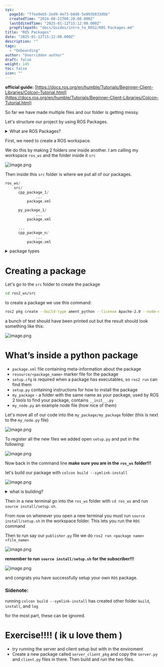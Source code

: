 ```yaml
---
sys:
  pageId: "7fea9eb5-2ed9-4e73-b6d6-5e093b833dbb"
  createdTime: "2024-08-21T00:28:00.000Z"
  lastEditedTime: "2025-01-12T15:12:00.000Z"
  propFilepath: "docs/Guides/intro_to_ROS2/ROS Packages.md"
title: "ROS Packages"
date: "2025-01-12T15:12:00.000Z"
description: ""
tags:
  - "Onboarding"
author: "Overridden author"
draft: false
weight: 145
toc: false
icon: ""
---
```


**official guide:** [https://docs.ros.org/en/humble/Tutorials/Beginner-Client-Libraries/Colcon-Tutorial.html](https://docs.ros.org/en/humble/Tutorials/Beginner-Client-Libraries/Colcon-Tutorial.html)

So far we have made multiple files and our folder is getting messy.

Let's structure our project by using ROS Packages.

<details>

<summary>What are ROS Packages?</summary>

ROS Packages are, as the name implies, packages of code that are highly sharable between ROS developers.

They consist of a folder, `package.xml` file, and source code

```python
      cpp_package_1/
		      ... imagine much code files here ..
          package.xml
```

</details>

First, we need to create a ROS workspace.

We do this by making 2 folders one inside another. I am calling my workspace `ros_ws` and the folder inside it `src`

![image.png](https://prod-files-secure.s3.us-west-2.amazonaws.com/d518164a-d88e-44d1-a4ee-3adb3bd8bce0/70706947-fd18-4537-a67b-e12946812d31/image.png?X-Amz-Algorithm=AWS4-HMAC-SHA256&X-Amz-Content-Sha256=UNSIGNED-PAYLOAD&X-Amz-Credential=ASIAZI2LB466Y5Q5JRTS%2F20250215%2Fus-west-2%2Fs3%2Faws4_request&X-Amz-Date=20250215T031102Z&X-Amz-Expires=3600&X-Amz-Security-Token=IQoJb3JpZ2luX2VjEBAaCXVzLXdlc3QtMiJHMEUCIQCJFqffSGgBQwpCtrQCes0lQMFvYYWQYLAUyCK5ppj7pgIgaPGvK18VyJ%2B%2FKZtrGIKqbElr6jYADZeKZgCmlv%2Fb83Iq%2FwMIORAAGgw2Mzc0MjMxODM4MDUiDHIWOpDSb%2FQYnTOChyrcA7BAxYPTv1G52rkDUqpBlPOMhPWX24FEPSo5jBIiJiT7vtBqBPK%2BToZIf2buNTar8OaLobNr%2FPZd5yM%2FKTMdcCl81vPPn%2FDc5o0clxf92GbnnSS1uM4BWtZRrF3%2B8NT8mqNDwsrZKS1vzdywB%2Fz4RqG1Cllbh%2B4XdYnL4nSXPRsD4cyS1pNwFZynZcwJo%2BL3KYB260kNbJT4y4J6tK7ljVwMrUTxOt3OYEgY5%2B9EZmQGy%2FVbqzPRK%2FPcv2HiTn6koNhOH7zNmt0iwlHqbcaO169Z%2B2VMVMjItbe5WAm%2F9DQCWUEs8RnGO%2Bi5M%2BEDpndPoEYjPkabqO4SWKVh8xxTcWXyxNLswX7dHpddjeRWyZXDCcy84amutw3nzbqGEkixcxgGxIOaZ%2BHG5Ox7yGL3PappUb%2Fh%2Bm%2BgmZabwSU9WZ7UJ5LSbupZWWR9H13IJQ%2FkU1PGV7IRwJCBQJEXBtym2ZehScjkxGUNO5yFPY2rWMN6sWODFTl96hv%2F4pbVxSxv6r0WE8MoXpL3A98xWMiShSBZV2AEL0DooroHo1zJIV3iyI6CyfyK47viNg%2BWcjKrqBBlA%2BsiReLkVki2TncPjDtrkTF%2Fbfj04VIPtal%2BDvcBTJYWBTnup7Ooo1uvMKG0v70GOqUBQioJmBo7AHro5Ya0xwWH4QrldDewyaHeOAHFUyJiJYhRqE53%2BAI6VM%2BZP8DqOMmHM35g%2BK36VjyFMEVhZtdPpyx7Pi%2BaqHitgKEu%2FpE%2FiPABRRZ%2BuMG6JzfOq7WniIQxSvAFHQwr1IRM%2FR70vNwZtg%2BuwaH4HHjTRDQX8BYeBX891g6ql%2BZhIoxD6SKF1MYy9wZFA%2BPczSSdNpJl9j%2BCLxxzYJhU&X-Amz-Signature=2736ef166f18f0b7fcff0ff60a09ca292a8af122bbe0e88e57fd0e5fd451a37f&X-Amz-SignedHeaders=host&x-id=GetObject)

Then inside this `src` folder is where we put all of our packages.

```python
ros_ws/
    src/
      cpp_package_1/
		      ...
          package.xml

      py_package_1/
		      ...
          package.xml

      ...
      cpp_package_n/
		      ...
          package.xml

```

<details>

<summary>package types</summary>

packages can be either `C++` or python.

the intern file structure is different for each but for this guide we will stick to creating python packages

</details>

# Creating a package

Let's go to the `src` folder to create the package

```bash
cd ros2_ws/src
```

to create a package we use this command:

```bash
ros2 pkg create --build-type ament_python --license Apache-2.0 --node-name my_node my_package
```

a bunch of text should have been printed out but the result should look something like this:

![image.png](https://prod-files-secure.s3.us-west-2.amazonaws.com/d518164a-d88e-44d1-a4ee-3adb3bd8bce0/e6cf1e3f-8512-4a3e-b131-079f800bf3e8/image.png?X-Amz-Algorithm=AWS4-HMAC-SHA256&X-Amz-Content-Sha256=UNSIGNED-PAYLOAD&X-Amz-Credential=ASIAZI2LB466Y5Q5JRTS%2F20250215%2Fus-west-2%2Fs3%2Faws4_request&X-Amz-Date=20250215T031102Z&X-Amz-Expires=3600&X-Amz-Security-Token=IQoJb3JpZ2luX2VjEBAaCXVzLXdlc3QtMiJHMEUCIQCJFqffSGgBQwpCtrQCes0lQMFvYYWQYLAUyCK5ppj7pgIgaPGvK18VyJ%2B%2FKZtrGIKqbElr6jYADZeKZgCmlv%2Fb83Iq%2FwMIORAAGgw2Mzc0MjMxODM4MDUiDHIWOpDSb%2FQYnTOChyrcA7BAxYPTv1G52rkDUqpBlPOMhPWX24FEPSo5jBIiJiT7vtBqBPK%2BToZIf2buNTar8OaLobNr%2FPZd5yM%2FKTMdcCl81vPPn%2FDc5o0clxf92GbnnSS1uM4BWtZRrF3%2B8NT8mqNDwsrZKS1vzdywB%2Fz4RqG1Cllbh%2B4XdYnL4nSXPRsD4cyS1pNwFZynZcwJo%2BL3KYB260kNbJT4y4J6tK7ljVwMrUTxOt3OYEgY5%2B9EZmQGy%2FVbqzPRK%2FPcv2HiTn6koNhOH7zNmt0iwlHqbcaO169Z%2B2VMVMjItbe5WAm%2F9DQCWUEs8RnGO%2Bi5M%2BEDpndPoEYjPkabqO4SWKVh8xxTcWXyxNLswX7dHpddjeRWyZXDCcy84amutw3nzbqGEkixcxgGxIOaZ%2BHG5Ox7yGL3PappUb%2Fh%2Bm%2BgmZabwSU9WZ7UJ5LSbupZWWR9H13IJQ%2FkU1PGV7IRwJCBQJEXBtym2ZehScjkxGUNO5yFPY2rWMN6sWODFTl96hv%2F4pbVxSxv6r0WE8MoXpL3A98xWMiShSBZV2AEL0DooroHo1zJIV3iyI6CyfyK47viNg%2BWcjKrqBBlA%2BsiReLkVki2TncPjDtrkTF%2Fbfj04VIPtal%2BDvcBTJYWBTnup7Ooo1uvMKG0v70GOqUBQioJmBo7AHro5Ya0xwWH4QrldDewyaHeOAHFUyJiJYhRqE53%2BAI6VM%2BZP8DqOMmHM35g%2BK36VjyFMEVhZtdPpyx7Pi%2BaqHitgKEu%2FpE%2FiPABRRZ%2BuMG6JzfOq7WniIQxSvAFHQwr1IRM%2FR70vNwZtg%2BuwaH4HHjTRDQX8BYeBX891g6ql%2BZhIoxD6SKF1MYy9wZFA%2BPczSSdNpJl9j%2BCLxxzYJhU&X-Amz-Signature=7ce6968d4a9fb53fdd30d49940e1df9929c2e6d08f80d4138a9f3aa69a5cc434&X-Amz-SignedHeaders=host&x-id=GetObject)

# What’s inside a python package

- `package.xml` file containing meta-information about the package
- `resource/<package_name>` marker file for the package
- `setup.cfg` is required when a package has executables, so `ros2 run` can find them
- `setup.py` containing instructions for how to install the package
- `my_package` - a folder with the same name as your package, used by ROS 2 tools to find your package, contains `__init__.py`
- `my_node.py` an example node file (how nice of them)

Let's move all of our code into the `my_package/my_package` folder (this is next to the `my_node.py` file)

![image.png](https://prod-files-secure.s3.us-west-2.amazonaws.com/d518164a-d88e-44d1-a4ee-3adb3bd8bce0/9ce58f11-0da9-4d3e-b86d-506a9685d378/image.png?X-Amz-Algorithm=AWS4-HMAC-SHA256&X-Amz-Content-Sha256=UNSIGNED-PAYLOAD&X-Amz-Credential=ASIAZI2LB466Y5Q5JRTS%2F20250215%2Fus-west-2%2Fs3%2Faws4_request&X-Amz-Date=20250215T031102Z&X-Amz-Expires=3600&X-Amz-Security-Token=IQoJb3JpZ2luX2VjEBAaCXVzLXdlc3QtMiJHMEUCIQCJFqffSGgBQwpCtrQCes0lQMFvYYWQYLAUyCK5ppj7pgIgaPGvK18VyJ%2B%2FKZtrGIKqbElr6jYADZeKZgCmlv%2Fb83Iq%2FwMIORAAGgw2Mzc0MjMxODM4MDUiDHIWOpDSb%2FQYnTOChyrcA7BAxYPTv1G52rkDUqpBlPOMhPWX24FEPSo5jBIiJiT7vtBqBPK%2BToZIf2buNTar8OaLobNr%2FPZd5yM%2FKTMdcCl81vPPn%2FDc5o0clxf92GbnnSS1uM4BWtZRrF3%2B8NT8mqNDwsrZKS1vzdywB%2Fz4RqG1Cllbh%2B4XdYnL4nSXPRsD4cyS1pNwFZynZcwJo%2BL3KYB260kNbJT4y4J6tK7ljVwMrUTxOt3OYEgY5%2B9EZmQGy%2FVbqzPRK%2FPcv2HiTn6koNhOH7zNmt0iwlHqbcaO169Z%2B2VMVMjItbe5WAm%2F9DQCWUEs8RnGO%2Bi5M%2BEDpndPoEYjPkabqO4SWKVh8xxTcWXyxNLswX7dHpddjeRWyZXDCcy84amutw3nzbqGEkixcxgGxIOaZ%2BHG5Ox7yGL3PappUb%2Fh%2Bm%2BgmZabwSU9WZ7UJ5LSbupZWWR9H13IJQ%2FkU1PGV7IRwJCBQJEXBtym2ZehScjkxGUNO5yFPY2rWMN6sWODFTl96hv%2F4pbVxSxv6r0WE8MoXpL3A98xWMiShSBZV2AEL0DooroHo1zJIV3iyI6CyfyK47viNg%2BWcjKrqBBlA%2BsiReLkVki2TncPjDtrkTF%2Fbfj04VIPtal%2BDvcBTJYWBTnup7Ooo1uvMKG0v70GOqUBQioJmBo7AHro5Ya0xwWH4QrldDewyaHeOAHFUyJiJYhRqE53%2BAI6VM%2BZP8DqOMmHM35g%2BK36VjyFMEVhZtdPpyx7Pi%2BaqHitgKEu%2FpE%2FiPABRRZ%2BuMG6JzfOq7WniIQxSvAFHQwr1IRM%2FR70vNwZtg%2BuwaH4HHjTRDQX8BYeBX891g6ql%2BZhIoxD6SKF1MYy9wZFA%2BPczSSdNpJl9j%2BCLxxzYJhU&X-Amz-Signature=614d4b773c01ddf04cfbbe094ef4bd667cb67b587c9ec548a74fdc3075b73a22&X-Amz-SignedHeaders=host&x-id=GetObject)

To register all the new files we added open `setup.py` and put in the following:

![image.png](https://prod-files-secure.s3.us-west-2.amazonaws.com/d518164a-d88e-44d1-a4ee-3adb3bd8bce0/1cd7c262-4cae-4496-9d75-c178537d24a2/image.png?X-Amz-Algorithm=AWS4-HMAC-SHA256&X-Amz-Content-Sha256=UNSIGNED-PAYLOAD&X-Amz-Credential=ASIAZI2LB466Y5Q5JRTS%2F20250215%2Fus-west-2%2Fs3%2Faws4_request&X-Amz-Date=20250215T031102Z&X-Amz-Expires=3600&X-Amz-Security-Token=IQoJb3JpZ2luX2VjEBAaCXVzLXdlc3QtMiJHMEUCIQCJFqffSGgBQwpCtrQCes0lQMFvYYWQYLAUyCK5ppj7pgIgaPGvK18VyJ%2B%2FKZtrGIKqbElr6jYADZeKZgCmlv%2Fb83Iq%2FwMIORAAGgw2Mzc0MjMxODM4MDUiDHIWOpDSb%2FQYnTOChyrcA7BAxYPTv1G52rkDUqpBlPOMhPWX24FEPSo5jBIiJiT7vtBqBPK%2BToZIf2buNTar8OaLobNr%2FPZd5yM%2FKTMdcCl81vPPn%2FDc5o0clxf92GbnnSS1uM4BWtZRrF3%2B8NT8mqNDwsrZKS1vzdywB%2Fz4RqG1Cllbh%2B4XdYnL4nSXPRsD4cyS1pNwFZynZcwJo%2BL3KYB260kNbJT4y4J6tK7ljVwMrUTxOt3OYEgY5%2B9EZmQGy%2FVbqzPRK%2FPcv2HiTn6koNhOH7zNmt0iwlHqbcaO169Z%2B2VMVMjItbe5WAm%2F9DQCWUEs8RnGO%2Bi5M%2BEDpndPoEYjPkabqO4SWKVh8xxTcWXyxNLswX7dHpddjeRWyZXDCcy84amutw3nzbqGEkixcxgGxIOaZ%2BHG5Ox7yGL3PappUb%2Fh%2Bm%2BgmZabwSU9WZ7UJ5LSbupZWWR9H13IJQ%2FkU1PGV7IRwJCBQJEXBtym2ZehScjkxGUNO5yFPY2rWMN6sWODFTl96hv%2F4pbVxSxv6r0WE8MoXpL3A98xWMiShSBZV2AEL0DooroHo1zJIV3iyI6CyfyK47viNg%2BWcjKrqBBlA%2BsiReLkVki2TncPjDtrkTF%2Fbfj04VIPtal%2BDvcBTJYWBTnup7Ooo1uvMKG0v70GOqUBQioJmBo7AHro5Ya0xwWH4QrldDewyaHeOAHFUyJiJYhRqE53%2BAI6VM%2BZP8DqOMmHM35g%2BK36VjyFMEVhZtdPpyx7Pi%2BaqHitgKEu%2FpE%2FiPABRRZ%2BuMG6JzfOq7WniIQxSvAFHQwr1IRM%2FR70vNwZtg%2BuwaH4HHjTRDQX8BYeBX891g6ql%2BZhIoxD6SKF1MYy9wZFA%2BPczSSdNpJl9j%2BCLxxzYJhU&X-Amz-Signature=53e88aa55a2e769ee0014f5a031e243ddf3c0b9cd68f2c7257708cfeac0a782d&X-Amz-SignedHeaders=host&x-id=GetObject)

Now back in the command line **make sure you are in the** **`ros_ws`** **folder!!!**

let's build our package with `colcon build --symlink-install`

![image.png](https://prod-files-secure.s3.us-west-2.amazonaws.com/d518164a-d88e-44d1-a4ee-3adb3bd8bce0/2f2a0d27-b173-48fd-b189-5f5c0ce65619/image.png?X-Amz-Algorithm=AWS4-HMAC-SHA256&X-Amz-Content-Sha256=UNSIGNED-PAYLOAD&X-Amz-Credential=ASIAZI2LB466Y5Q5JRTS%2F20250215%2Fus-west-2%2Fs3%2Faws4_request&X-Amz-Date=20250215T031102Z&X-Amz-Expires=3600&X-Amz-Security-Token=IQoJb3JpZ2luX2VjEBAaCXVzLXdlc3QtMiJHMEUCIQCJFqffSGgBQwpCtrQCes0lQMFvYYWQYLAUyCK5ppj7pgIgaPGvK18VyJ%2B%2FKZtrGIKqbElr6jYADZeKZgCmlv%2Fb83Iq%2FwMIORAAGgw2Mzc0MjMxODM4MDUiDHIWOpDSb%2FQYnTOChyrcA7BAxYPTv1G52rkDUqpBlPOMhPWX24FEPSo5jBIiJiT7vtBqBPK%2BToZIf2buNTar8OaLobNr%2FPZd5yM%2FKTMdcCl81vPPn%2FDc5o0clxf92GbnnSS1uM4BWtZRrF3%2B8NT8mqNDwsrZKS1vzdywB%2Fz4RqG1Cllbh%2B4XdYnL4nSXPRsD4cyS1pNwFZynZcwJo%2BL3KYB260kNbJT4y4J6tK7ljVwMrUTxOt3OYEgY5%2B9EZmQGy%2FVbqzPRK%2FPcv2HiTn6koNhOH7zNmt0iwlHqbcaO169Z%2B2VMVMjItbe5WAm%2F9DQCWUEs8RnGO%2Bi5M%2BEDpndPoEYjPkabqO4SWKVh8xxTcWXyxNLswX7dHpddjeRWyZXDCcy84amutw3nzbqGEkixcxgGxIOaZ%2BHG5Ox7yGL3PappUb%2Fh%2Bm%2BgmZabwSU9WZ7UJ5LSbupZWWR9H13IJQ%2FkU1PGV7IRwJCBQJEXBtym2ZehScjkxGUNO5yFPY2rWMN6sWODFTl96hv%2F4pbVxSxv6r0WE8MoXpL3A98xWMiShSBZV2AEL0DooroHo1zJIV3iyI6CyfyK47viNg%2BWcjKrqBBlA%2BsiReLkVki2TncPjDtrkTF%2Fbfj04VIPtal%2BDvcBTJYWBTnup7Ooo1uvMKG0v70GOqUBQioJmBo7AHro5Ya0xwWH4QrldDewyaHeOAHFUyJiJYhRqE53%2BAI6VM%2BZP8DqOMmHM35g%2BK36VjyFMEVhZtdPpyx7Pi%2BaqHitgKEu%2FpE%2FiPABRRZ%2BuMG6JzfOq7WniIQxSvAFHQwr1IRM%2FR70vNwZtg%2BuwaH4HHjTRDQX8BYeBX891g6ql%2BZhIoxD6SKF1MYy9wZFA%2BPczSSdNpJl9j%2BCLxxzYJhU&X-Amz-Signature=fcf66ec721927c2435c342299af21bfa5eccac1ee3667996acd302875fb45726&X-Amz-SignedHeaders=host&x-id=GetObject)

<details>

<summary>what is building?</summary>

if you are a CS major at Rose-Hulman you will learn the answer to this in CSSE132

but TLDR; is it combines all the code files into one program that can be run easily 

</details>

Then in a new terminal go into the `ros_ws` folder with `cd ros_ws` and run `source install/setup.sh`. 

From now on whenever you open a new terminal you must run `source install/setup.sh` in the workspace folder. This lets you run the `ROS` command

Then to run say our `publisher.py` file we do `ros2 run <package name> <file_name>`

![image.png](https://prod-files-secure.s3.us-west-2.amazonaws.com/d518164a-d88e-44d1-a4ee-3adb3bd8bce0/4f4b1219-3a44-4632-aa0a-ce3471699f59/image.png?X-Amz-Algorithm=AWS4-HMAC-SHA256&X-Amz-Content-Sha256=UNSIGNED-PAYLOAD&X-Amz-Credential=ASIAZI2LB466Y5Q5JRTS%2F20250215%2Fus-west-2%2Fs3%2Faws4_request&X-Amz-Date=20250215T031102Z&X-Amz-Expires=3600&X-Amz-Security-Token=IQoJb3JpZ2luX2VjEBAaCXVzLXdlc3QtMiJHMEUCIQCJFqffSGgBQwpCtrQCes0lQMFvYYWQYLAUyCK5ppj7pgIgaPGvK18VyJ%2B%2FKZtrGIKqbElr6jYADZeKZgCmlv%2Fb83Iq%2FwMIORAAGgw2Mzc0MjMxODM4MDUiDHIWOpDSb%2FQYnTOChyrcA7BAxYPTv1G52rkDUqpBlPOMhPWX24FEPSo5jBIiJiT7vtBqBPK%2BToZIf2buNTar8OaLobNr%2FPZd5yM%2FKTMdcCl81vPPn%2FDc5o0clxf92GbnnSS1uM4BWtZRrF3%2B8NT8mqNDwsrZKS1vzdywB%2Fz4RqG1Cllbh%2B4XdYnL4nSXPRsD4cyS1pNwFZynZcwJo%2BL3KYB260kNbJT4y4J6tK7ljVwMrUTxOt3OYEgY5%2B9EZmQGy%2FVbqzPRK%2FPcv2HiTn6koNhOH7zNmt0iwlHqbcaO169Z%2B2VMVMjItbe5WAm%2F9DQCWUEs8RnGO%2Bi5M%2BEDpndPoEYjPkabqO4SWKVh8xxTcWXyxNLswX7dHpddjeRWyZXDCcy84amutw3nzbqGEkixcxgGxIOaZ%2BHG5Ox7yGL3PappUb%2Fh%2Bm%2BgmZabwSU9WZ7UJ5LSbupZWWR9H13IJQ%2FkU1PGV7IRwJCBQJEXBtym2ZehScjkxGUNO5yFPY2rWMN6sWODFTl96hv%2F4pbVxSxv6r0WE8MoXpL3A98xWMiShSBZV2AEL0DooroHo1zJIV3iyI6CyfyK47viNg%2BWcjKrqBBlA%2BsiReLkVki2TncPjDtrkTF%2Fbfj04VIPtal%2BDvcBTJYWBTnup7Ooo1uvMKG0v70GOqUBQioJmBo7AHro5Ya0xwWH4QrldDewyaHeOAHFUyJiJYhRqE53%2BAI6VM%2BZP8DqOMmHM35g%2BK36VjyFMEVhZtdPpyx7Pi%2BaqHitgKEu%2FpE%2FiPABRRZ%2BuMG6JzfOq7WniIQxSvAFHQwr1IRM%2FR70vNwZtg%2BuwaH4HHjTRDQX8BYeBX891g6ql%2BZhIoxD6SKF1MYy9wZFA%2BPczSSdNpJl9j%2BCLxxzYJhU&X-Amz-Signature=56b8c7ffa524ce2cae83d7243a65193b45092d37c264943651e785b7dc4c3a78&X-Amz-SignedHeaders=host&x-id=GetObject)

**remember to run** **`source install/setup.sh`** **for the subscriber!!!**

![image.png](https://prod-files-secure.s3.us-west-2.amazonaws.com/d518164a-d88e-44d1-a4ee-3adb3bd8bce0/02121119-dad4-49ec-8356-c956108b4243/image.png?X-Amz-Algorithm=AWS4-HMAC-SHA256&X-Amz-Content-Sha256=UNSIGNED-PAYLOAD&X-Amz-Credential=ASIAZI2LB466Y5Q5JRTS%2F20250215%2Fus-west-2%2Fs3%2Faws4_request&X-Amz-Date=20250215T031102Z&X-Amz-Expires=3600&X-Amz-Security-Token=IQoJb3JpZ2luX2VjEBAaCXVzLXdlc3QtMiJHMEUCIQCJFqffSGgBQwpCtrQCes0lQMFvYYWQYLAUyCK5ppj7pgIgaPGvK18VyJ%2B%2FKZtrGIKqbElr6jYADZeKZgCmlv%2Fb83Iq%2FwMIORAAGgw2Mzc0MjMxODM4MDUiDHIWOpDSb%2FQYnTOChyrcA7BAxYPTv1G52rkDUqpBlPOMhPWX24FEPSo5jBIiJiT7vtBqBPK%2BToZIf2buNTar8OaLobNr%2FPZd5yM%2FKTMdcCl81vPPn%2FDc5o0clxf92GbnnSS1uM4BWtZRrF3%2B8NT8mqNDwsrZKS1vzdywB%2Fz4RqG1Cllbh%2B4XdYnL4nSXPRsD4cyS1pNwFZynZcwJo%2BL3KYB260kNbJT4y4J6tK7ljVwMrUTxOt3OYEgY5%2B9EZmQGy%2FVbqzPRK%2FPcv2HiTn6koNhOH7zNmt0iwlHqbcaO169Z%2B2VMVMjItbe5WAm%2F9DQCWUEs8RnGO%2Bi5M%2BEDpndPoEYjPkabqO4SWKVh8xxTcWXyxNLswX7dHpddjeRWyZXDCcy84amutw3nzbqGEkixcxgGxIOaZ%2BHG5Ox7yGL3PappUb%2Fh%2Bm%2BgmZabwSU9WZ7UJ5LSbupZWWR9H13IJQ%2FkU1PGV7IRwJCBQJEXBtym2ZehScjkxGUNO5yFPY2rWMN6sWODFTl96hv%2F4pbVxSxv6r0WE8MoXpL3A98xWMiShSBZV2AEL0DooroHo1zJIV3iyI6CyfyK47viNg%2BWcjKrqBBlA%2BsiReLkVki2TncPjDtrkTF%2Fbfj04VIPtal%2BDvcBTJYWBTnup7Ooo1uvMKG0v70GOqUBQioJmBo7AHro5Ya0xwWH4QrldDewyaHeOAHFUyJiJYhRqE53%2BAI6VM%2BZP8DqOMmHM35g%2BK36VjyFMEVhZtdPpyx7Pi%2BaqHitgKEu%2FpE%2FiPABRRZ%2BuMG6JzfOq7WniIQxSvAFHQwr1IRM%2FR70vNwZtg%2BuwaH4HHjTRDQX8BYeBX891g6ql%2BZhIoxD6SKF1MYy9wZFA%2BPczSSdNpJl9j%2BCLxxzYJhU&X-Amz-Signature=6dc0219b51e8e12c765580da81e78bc96f10c91fcba09f491f008bec937bfe73&X-Amz-SignedHeaders=host&x-id=GetObject)

and congrats you have successfully setup your own `ROS` package.

### Sidenote:

running `colcon build --symlink-install` has created other folder `build`, `install`, and `log`

for the most part, these can be ignored.

# Exercise!!!! ( ik u love them )

- try running the server and client setup but with in the enviroment
- Create a new package called `server_client_pkg` and copy the `server.py` and `client.py` files in there. Then build and run the two files.
